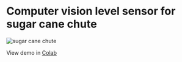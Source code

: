 # Computer vision level sensor for sugar cane chute
![sugar cane chute](https://user-images.githubusercontent.com/7133629/125175478-15136700-e192-11eb-9087-a3a4090f6b39.png)

View demo in [Colab](https://colab.research.google.com/github/miltonospina/cv-level-sensor/blob/main/CV_shut.ipynb)
